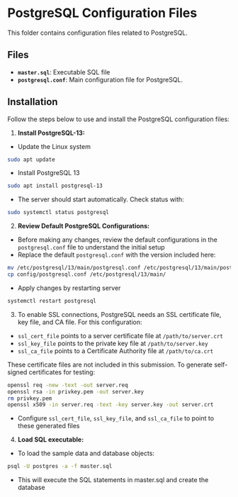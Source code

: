 # PostgreSQL Configuration Files

This folder contains configuration files related to PostgreSQL.

## Files

- **`master.sql`**: Executable SQL file
- **`postgresql.conf`**: Main configuration file for PostgreSQL.

## Installation

Follow the steps below to use and install the PostgreSQL configuration files:

1. **Install PostgreSQL-13:**

- Update the Linux system

```bash
sudo apt update
```

- Install PostgreSQL 13

```bash
sudo apt install postgresql-13
```

- The server should start automatically. Check status with:

```bash
sudo systemctl status postgresql
```

2. **Review Default PostgreSQL Configurations:**

- Before making any changes, review the default configurations in the `postgresql.conf` file to understand the initial setup
- Replace the default `postgresql.conf` with the version included here:

```bash
mv /etc/postgresql/13/main/postgresql.conf /etc/postgresql/13/main/postgresql.conf.bak
cp config/postgresql.conf /etc/postgresql/13/main/
```

- Apply changes by restarting server

```bash
systemctl restart postgresql
```

3. To enable SSL connections, PostgreSQL needs an SSL certificate file, key file, and CA file. For this configuration:

- `ssl_cert_file` points to a server certificate file at `/path/to/server.crt`
- `ssl_key_file` points to the private key file at `/path/to/server.key`
- `ssl_ca_file` points to a Certificate Authority file at `/path/to/ca.crt`

These certificate files are not included in this submission. To generate self-signed certificates for testing:

```bash
openssl req -new -text -out server.req
openssl rsa -in privkey.pem -out server.key
rm privkey.pem
openssl x509 -in server.req -text -key server.key -out server.crt
```

- Configure `ssl_cert_file`, `ssl_key_file`, and `ssl_ca_file` to point to these generated files

4. **Load SQL executable:**

- To load the sample data and database objects:

```bash
psql -U postgres -a -f master.sql
```

- This will execute the SQL statements in master.sql and create the database
